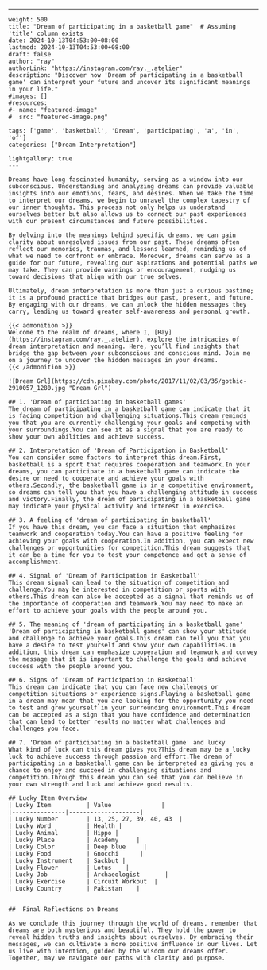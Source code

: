 ---
    weight: 500
    title: "Dream of participating in a basketball game"  # Assuming 'title' column exists
    date: 2024-10-13T04:53:00+08:00
    lastmod: 2024-10-13T04:53:00+08:00
    draft: false
    author: "ray"
    authorLink: "https://instagram.com/ray._.atelier"
    description: "Discover how 'Dream of participating in a basketball game' can interpret your future and uncover its significant meanings in your life."
    #images: []
    #resources:
    #- name: "featured-image"
    #  src: "featured-image.png"
    
    tags: ['game', 'basketball', 'Dream', 'participating', 'a', 'in', 'of']
    categories: ["Dream Interpretation"]
    
    lightgallery: true
    ---
    
    Dreams have long fascinated humanity, serving as a window into our subconscious. Understanding and analyzing dreams can provide valuable insights into our emotions, fears, and desires. When we take the time to interpret our dreams, we begin to unravel the complex tapestry of our inner thoughts. This process not only helps us understand ourselves better but also allows us to connect our past experiences with our present circumstances and future possibilities.
    
    By delving into the meanings behind specific dreams, we can gain clarity about unresolved issues from our past. These dreams often reflect our memories, traumas, and lessons learned, reminding us of what we need to confront or embrace. Moreover, dreams can serve as a guide for our future, revealing our aspirations and potential paths we may take. They can provide warnings or encouragement, nudging us toward decisions that align with our true selves.
    
    Ultimately, dream interpretation is more than just a curious pastime; it is a profound practice that bridges our past, present, and future. By engaging with our dreams, we can unlock the hidden messages they carry, leading us toward greater self-awareness and personal growth.
    
    {{< admonition >}}
    Welcome to the realm of dreams, where I, [Ray](https://instagram.com/ray._.atelier), explore the intricacies of dream interpretation and meaning. Here, you’ll find insights that bridge the gap between your subconscious and conscious mind. Join me on a journey to uncover the hidden messages in your dreams.
    {{< /admonition >}}
    
    ![Dream Grl](https://cdn.pixabay.com/photo/2017/11/02/03/35/gothic-2910057_1280.jpg "Dream Grl")
    
    ## 1. 'Dream of participating in basketball games'
    The dream of participating in a basketball game can indicate that it is facing competition and challenging situations.This dream reminds you that you are currently challenging your goals and competing with your surroundings.You can see it as a signal that you are ready to show your own abilities and achieve success.
    
    ## 2. Interpretation of 'Dream of Participation in Basketball'
    You can consider some factors to interpret this dream.First, basketball is a sport that requires cooperation and teamwork.In your dreams, you can participate in a basketball game can indicate the desire or need to cooperate and achieve your goals with others.Secondly, the basketball game is in a competitive environment, so dreams can tell you that you have a challenging attitude in success and victory.Finally, the dream of participating in a basketball game may indicate your physical activity and interest in exercise.
    
    ## 3. A feeling of 'dream of participating in basketball'
    If you have this dream, you can face a situation that emphasizes teamwork and cooperation today.You can have a positive feeling for achieving your goals with cooperation.In addition, you can expect new challenges or opportunities for competition.This dream suggests that it can be a time for you to test your competence and get a sense of accomplishment.
    
    ## 4. Signal of 'Dream of Participation in Basketball'
    This dream signal can lead to the situation of competition and challenge.You may be interested in competition or sports with others.This dream can also be accepted as a signal that reminds us of the importance of cooperation and teamwork.You may need to make an effort to achieve your goals with the people around you.
    
    ## 5. The meaning of 'dream of participating in a basketball game'
    'Dream of participating in basketball games' can show your attitude and challenge to achieve your goals.This dream can tell you that you have a desire to test yourself and show your own capabilities.In addition, this dream can emphasize cooperation and teamwork and convey the message that it is important to challenge the goals and achieve success with the people around you.
    
    ## 6. Signs of 'Dream of Participation in Basketball'
    This dream can indicate that you can face new challenges or competition situations or experience signs.Playing a basketball game in a dream may mean that you are looking for the opportunity you need to test and grow yourself in your surrounding environment.This dream can be accepted as a sign that you have confidence and determination that can lead to better results no matter what challenges and challenges you face.
    
    ## 7. 'Dream of participating in a basketball game' and lucky
    What kind of luck can this dream gives you?This dream may be a lucky luck to achieve success through passion and effort.The dream of participating in a basketball game can be interpreted as giving you a chance to enjoy and succeed in challenging situations and competition.Through this dream you can see that you can believe in your own strength and luck and achieve good results.
    
    ## Lucky Item Overview
    | Lucky Item          | Value              |
    |---------------|--------------------|
    | Lucky Number        | 13, 25, 27, 39, 40, 43  |
    | Lucky Word          | Health |
    | Lucky Animal        | Hippo |
    | Lucky Place         | Academy     |
    | Lucky Color         | Deep blue     |
    | Lucky Food          | Gnocchi      |
    | Lucky Instrument    | Sackbut |
    | Lucky Flower        | Lotus    |
    | Lucky Job           | Archaeologist       |
    | Lucky Exercise      | Circuit Workout  |
    | Lucky Country       | Pakistan    |
    
    
    ##  Final Reflections on Dreams
    
    As we conclude this journey through the world of dreams, remember that dreams are both mysterious and beautiful. They hold the power to reveal hidden truths and insights about ourselves. By embracing their messages, we can cultivate a more positive influence in our lives. Let us live with intention, guided by the wisdom our dreams offer. Together, may we navigate our paths with clarity and purpose.
    